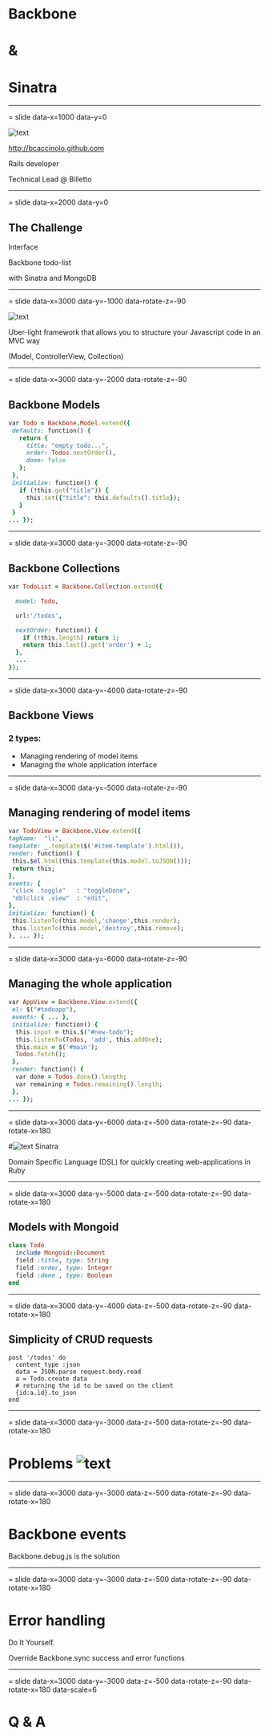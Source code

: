 # Backbone
# &
# Sinatra

---
= slide data-x=1000 data-y=0

![text](images/gravatar.jpeg)

http://bcaccinolo.github.com

Rails developer

Technical Lead @ Billetto

---
= slide data-x=2000 data-y=0

## The Challenge

Interface

Backbone todo-list

with Sinatra and MongoDB

---
= slide data-x=3000 data-y=-1000 data-rotate-z=-90

![text](images/backbone.png)

Uber-light framework that allows you to structure your Javascript code
in an MVC way

(Model, ControllerView, Collection)

---
= slide data-x=3000 data-y=-2000 data-rotate-z=-90

## Backbone Models

```ruby
var Todo = Backbone.Model.extend({
 defaults: function() {
   return {
     title: "empty todo...",
     order: Todos.nextOrder(),
     done: false
   };
 },
 initialize: function() {
   if (!this.get("title")) {
     this.set({"title": this.defaults().title});
   }
 }
... });
```

---
= slide data-x=3000 data-y=-3000 data-rotate-z=-90

## Backbone Collections

```ruby
var TodoList = Backbone.Collection.extend({

  model: Todo,

  url:'/todos',

  nextOrder: function() {
    if (!this.length) return 1;
    return this.last().get('order') + 1;
  },
  ...
});
```

---
= slide data-x=3000 data-y=-4000 data-rotate-z=-90

## Backbone Views
### 2 types:
 * Managing rendering of model items
 * Managing the whole application interface

---
= slide data-x=3000 data-y=-5000 data-rotate-z=-90

## Managing rendering of model items

```ruby
var TodoView = Backbone.View.extend({
tagName:  "li",
template: _.template($('#item-template').html()),
render: function() {
 this.$el.html(this.template(this.model.toJSON()));
 return this;
},
events: {
 "click .toggle"   : "toggleDone",
 "dblclick .view"  : "edit",
},
initialize: function() {
 this.listenTo(this.model,'change',this.render);
 this.listenTo(this.model,'destroy',this.remove);
}, ... });
```

---
= slide data-x=3000 data-y=-6000 data-rotate-z=-90

## Managing the whole application

```ruby
var AppView = Backbone.View.extend({
 el: $("#todoapp"),
 events: { ... },
 initialize: function() {
  this.input = this.$("#new-todo");
  this.listenTo(Todos, 'add', this.addOne);
  this.main = $('#main');
  Todos.fetch();
 },
 render: function() {
  var done = Todos.done().length;
  var remaining = Todos.remaining().length;
 },
... });
```

---
= slide data-x=3000 data-y=-6000 data-z=-500 data-rotate-z=-90 data-rotate-x=180

#![text](images/sinatra.png) Sinatra

Domain Specific Language (DSL) for quickly creating web-applications in Ruby

---
= slide data-x=3000 data-y=-5000 data-z=-500 data-rotate-z=-90 data-rotate-x=180


## Models with Mongoid

```ruby
class Todo
  include Mongoid::Document
  field :title, type: String
  field :order, type: Integer
  field :done , type: Boolean
end
```

---
= slide data-x=3000 data-y=-4000 data-z=-500 data-rotate-z=-90 data-rotate-x=180


## Simplicity of CRUD requests

```
post '/todos' do
  content_type :json
  data = JSON.parse request.body.read
  a = Todo.create data
  # returning the id to be saved on the client
  {id:a.id}.to_json
end
```

---
= slide data-x=3000 data-y=-3000 data-z=-500 data-rotate-z=-90 data-rotate-x=180
# Problems ![text](images/problem.png)

---
= slide data-x=3000 data-y=-3000 data-z=-500 data-rotate-z=-90 data-rotate-x=180

# Backbone events
 Backbone.debug.js is the solution

---
= slide data-x=3000 data-y=-3000 data-z=-500 data-rotate-z=-90 data-rotate-x=180

# Error handling

Do It Yourself.

Override Backbone.sync success and error functions

---
= slide data-x=3000 data-y=-3000 data-z=-500 data-rotate-z=-90 data-rotate-x=180 data-scale=6

# Q & A

